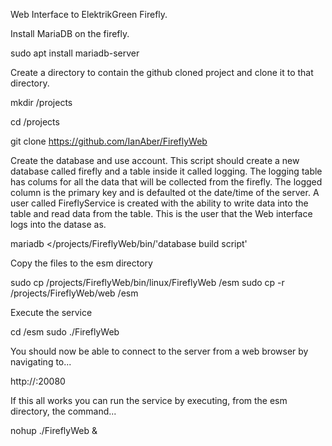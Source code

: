 Web Interface to ElektrikGreen Firefly.

Install MariaDB on the firefly.

sudo apt install mariadb-server

Create a directory to contain the github cloned project and clone it to that directory.

mkdir /projects

cd /projects

git clone https://github.com/IanAber/FireflyWeb

Create the database and use account.
This script should create a new database called firefly and a table inside it called logging. The logging table has colums
for all the data that will be collected from the firefly. The logged column is the primary key and is defaulted ot the date/time of the server.
A user called FireflyService is created with the ability to write data into the table and read data from the table. This is the user that the Web
interface logs into the datase as.

mariadb </projects/FireflyWeb/bin/'database build script'

Copy the files to the esm directory

sudo cp /projects/FireflyWeb/bin/linux/FireflyWeb /esm
sudo cp -r /projects/FireflyWeb/web /esm

Execute the service

cd /esm
sudo ./FireflyWeb


You should now be able to connect to the server from a web browser by navigating to...

http://<firefly NUC>:20080

If this all works you can run the service by executing, from the esm directory, the command...

nohup ./FireflyWeb &
